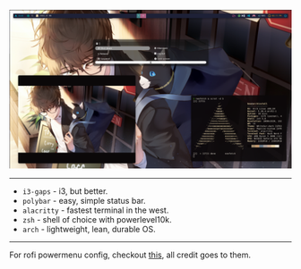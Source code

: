 ![Config image](https://github.com/lundjrl/DotFilez/blob/master/Arch/01232021i3config.png)


-------------------------------------------  
- `i3-gaps` - i3, but better.  
- `polybar` - easy, simple status bar.  
- `alacritty` - fastest terminal in the west.  
- `zsh` - shell of choice with powerlevel10k.  
- `arch` - lightweight, lean, durable OS.  
-------------------------------------------  


For rofi powermenu config, checkout [this](https://github.com/argosatcore/Deb_Dots), all credit goes to them.
